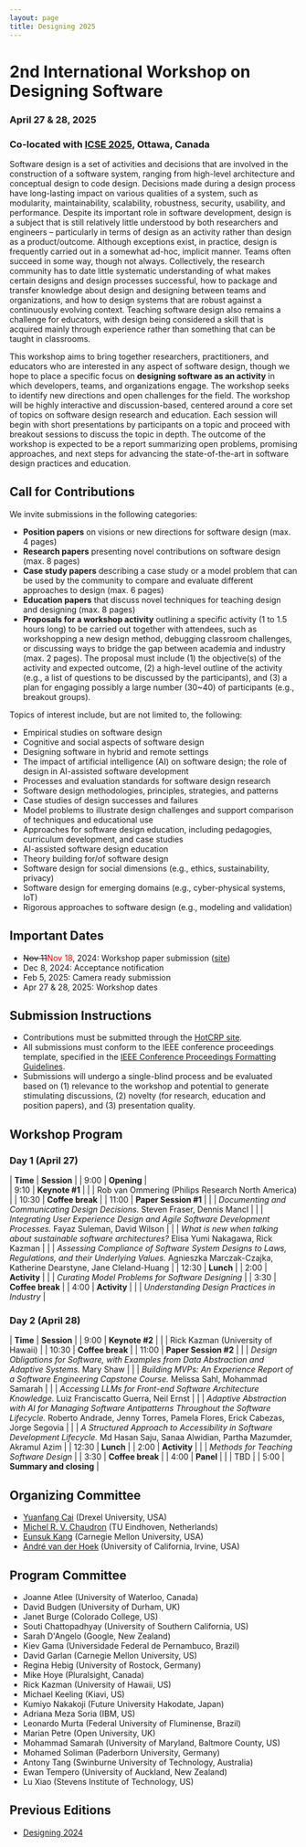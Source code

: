 ```yaml
---
layout: page
title: Designing 2025
---
```


# 2nd International Workshop on Designing Software
### April 27 & 28, 2025
### Co-located with [ICSE 2025](https://conf.researchr.org/home/icse-2025), Ottawa, Canada

Software design is a set of activities and decisions that are involved in the construction of a software system, ranging from high-level architecture and conceptual design to code design. Decisions made during a design process have long-lasting impact on various qualities of a system, such as modularity, maintainability, scalability, robustness, security, usability, and performance. Despite its important role in software development, design is a subject that is still relatively little understood by both researchers and engineers – particularly in terms of design as an activity rather than design as a product/outcome. Although exceptions exist, in practice, design is frequently carried out in a somewhat ad-hoc, implicit manner. Teams often succeed in some way, though not always. Collectively, the research community has to date little systematic understanding of what makes certain designs and design processes successful, how to package and transfer knowledge about design and designing between teams and organizations, and how to design systems that are robust against a continuously evolving context. Teaching software design also remains a challenge for educators, with design being considered a skill that is acquired mainly through experience rather than something that can be taught in classrooms. 

This workshop aims to bring together researchers, practitioners, and educators who are interested in any aspect of software design, though we hope to place a specific focus on **designing software as an activity** in which developers, teams, and organizations engage. The workshop seeks to identify new directions and open challenges for the field. The workshop will be highly interactive and discussion-based, centered around a core set of topics on software design research and education. Each session will begin with short presentations by participants on a topic and proceed with breakout sessions to discuss the topic in depth. The outcome of the workshop is expected to be a report summarizing open problems, promising approaches, and next steps for advancing the state-of-the-art in software design practices and education.

## Call for Contributions

We invite submissions in the following categories: 
- **Position papers** on visions or new directions for software design (max. 4 pages)
- **Research papers** presenting novel contributions on software design (max. 8 pages)
- **Case study papers** describing a case study or a model problem that can be used by the community to compare and evaluate different approaches to design (max. 6 pages)
- **Education papers** that discuss novel techniques for teaching design and designing (max. 8 pages)
- **Proposals for a workshop activity** outlining a specific activity (1 to 1.5 hours long) to be carried out together with attendees, such as workshopping a new design method, debugging classroom challenges, or discussing ways to bridge the gap between academia and industry (max. 2 pages). The proposal must include (1) the objective(s) of the activity and expected outcome, (2) a high-level outline of the activity (e.g., a list of questions to be discussed by the participants), and (3) a plan for engaging possibly a large number (30~40) of participants (e.g., breakout groups).

Topics of interest include, but are not limited to, the following:
- Empirical studies on software design
- Cognitive and social aspects of software design
- Designing software in hybrid and remote settings
- The impact of artificial intelligence (AI) on software design; the role of design in AI-assisted software development
- Processes and evaluation standards for software design research
- Software design methodologies, principles, strategies, and patterns
- Case studies of design successes and failures
- Model problems to illustrate design challenges and support comparison of techniques and educational use
- Approaches for software design education, including pedagogies, curriculum development, and case studies
- AI-assisted software design education
- Theory building for/of software design
- Software design for social dimensions (e.g., ethics, sustainability, privacy)
- Software design for emerging domains (e.g., cyber-physical systems, IoT)
- Rigorous approaches to software design (e.g., modeling and validation)

## Important Dates

- <span style="text-decoration:line-through">Nov 11</span><span style="color:red">Nov 18</span>, 2024: Workshop paper submission ([site](https://designing2025.hotcrp.com/))
- Dec 8, 2024: Acceptance notification
- Feb 5, 2025: Camera ready submission
- Apr 27 & 28, 2025: Workshop dates

## Submission Instructions

- Contributions must be submitted through the [HotCRP site](https://designing2025.hotcrp.com/).
- All submissions must conform to the IEEE conference proceedings template, specified in the [IEEE Conference
Proceedings Formatting Guidelines](https://www.ieee.org/conferences/publishing/templates.html).
- Submissions will undergo a single-blind process and be evaluated based on (1) relevance to the workshop and potential to generate stimulating discussions, (2) novelty (for research, education and position papers), and (3) presentation quality. 

## Workshop Program

### Day 1 (April 27) 

| **Time** | **Session** | 
| 9:00 | **Opening** |  
| 9:10 | **Keynote #1** | 
| | Rob van Ommering (Philips Research North America) |
| 10:30 | **Coffee break** |
| 11:00 | **Paper Session #1** |
| | _Documenting and Communicating Design Decisions._ Steven Fraser, Dennis Mancl |
| | _Integrating User Experience Design and Agile Software Development Processes._ Fayaz Suleman, David Wilson |
| | _What is new when talking about sustainable software architectures?_ Elisa Yumi Nakagawa, Rick Kazman |
| | _Assessing Compliance of Software System Designs to Laws, Regulations, and their Underlying Values._ Agnieszka Marczak-Czajka, Katherine Dearstyne, Jane Cleland-Huang |
| 12:30 | **Lunch** |
| 2:00 | **Activity** |
| | _Curating Model Problems for Software Designing_ |
| 3:30 | **Coffee break** |
| 4:00 | **Activity** |
| | _Understanding Design Practices in Industry_ |

### Day 2 (April 28) 

| **Time** | **Session** | 
| 9:00 | **Keynote #2** | 
| | Rick Kazman (University of Hawaii) |
| 10:30 | **Coffee break** |
| 11:00 | **Paper Session #2** |
| | _Design Obligations for Software, with Examples from Data Abstraction and Adaptive Systems._ Mary Shaw |
| | _Building MVPs: An Experience Report of a Software Engineering Capstone Course._ Melissa Sahl, Mohammad Samarah |
| | _Accessing LLMs for Front-end Software Architecture Knowledge._ Luiz Franciscatto Guerra, Neil Ernst |
| | _Adaptive Abstraction with AI for Managing Software Antipatterns Throughout the Software Lifecycle._ Roberto Andrade, Jenny Torres, Pamela Flores, Erick Cabezas, Jorge Segovia |
| | _A Structured Approach to Accessibility in Software Development Lifecycle._ Md Hasan Saju, Sanaa Alwidian, Partha Mazumder, Akramul Azim |
| 12:30 | **Lunch** |
| 2:00 | **Activity** |
| | _Methods for Teaching Software Design_ |
| 3:30 | **Coffee break** |
| 4:00 | **Panel** |
| | TBD |
| 5:00 | **Summary and closing** |

## Organizing Committee

- [Yuanfang Cai](https://www.cs.drexel.edu/~yfcai/) (Drexel University, USA)
- [Michel R. V. Chaudron](https://research.tue.nl/en/persons/michel-rv-chaudron) (TU Eindhoven, Netherlands)
- [Eunsuk Kang](https://eskang.github.io/) (Carnegie Mellon University, USA)
- [André van der Hoek](https://www.ics.uci.edu/~andre/) (University of California, Irvine, USA)

## Program Committee

- Joanne Atlee (University of Waterloo, Canada)
- David Budgen (University of Durham, UK)			
- Janet Burge (Colorado College, US)
- Souti Chattopadhyay (University of Southern California, US)
- Sarah D'Angelo (Google, New Zealand)
- Kiev Gama (Universidade Federal de Pernambuco, Brazil)
- David Garlan (Carnegie Mellon University, US)
- Regina Hebig (University of Rostock, Germany)
- Mike Hoye (Pluralsight, Canada)
- Rick Kazman (University of Hawaii, US)
- Michael Keeling (Kiavi, US)
- Kumiyo Nakakoji (Future University Hakodate, Japan)
- Adriana Meza Soria (IBM, US)
- Leonardo Murta (Federal University of Fluminense, Brazil)
- Marian Petre (Open University, UK)
- Mohammad Samarah (University of Maryland, Baltmore County, US)
- Mohamed Soliman (Paderborn University, Germany)
- Antony Tang (Swinburne University of Technology, Australia)
- Ewan Tempero (University of Auckland, New Zealand)
- Lu Xiao (Stevens Institute of Technology, US)

## Previous Editions

- [Designing 2024](https://designing2024.github.io/)
